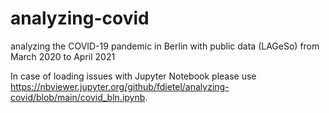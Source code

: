 # analyzing-covid
analyzing the COVID-19 pandemic in Berlin with public data (LAGeSo) from March 2020 to April 2021

In case of loading issues with Jupyter Notebook please use https://nbviewer.jupyter.org/github/fdietel/analyzing-covid/blob/main/covid_bln.ipynb.
